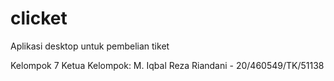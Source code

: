 # clicket
Aplikasi desktop untuk pembelian tiket

Kelompok 7
Ketua Kelompok: M. Iqbal Reza Riandani - 20/460549/TK/51138